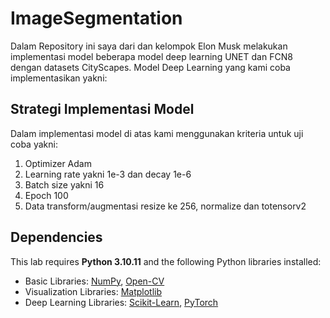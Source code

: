 # ImageSegmentation
 

Dalam Repository ini saya dari dan kelompok Elon Musk melakukan implementasi model beberapa model deep learning UNET dan FCN8 dengan datasets CityScapes. Model Deep Learning yang kami coba implementasikan yakni:

## Strategi Implementasi Model
Dalam implementasi model di atas kami menggunakan kriteria untuk uji coba yakni:
1. Optimizer Adam
2. Learning rate yakni 1e-3 dan decay 1e-6
3. Batch size yakni 16
4. Epoch 100
5. Data transform/augmentasi resize ke 256, normalize dan totensorv2

## Dependencies
This lab requires **Python 3.10.11** and the following Python libraries installed:
* Basic Libraries: [NumPy](http://www.numpy.org), [Open-CV](https://opencv.org)
* Visualization Libraries: [Matplotlib](http://matplotlib.org)
* Deep Learning Libraries: [Scikit-Learn](https://www.tensorflow.org), [PyTorch](https://pytorch.org)
